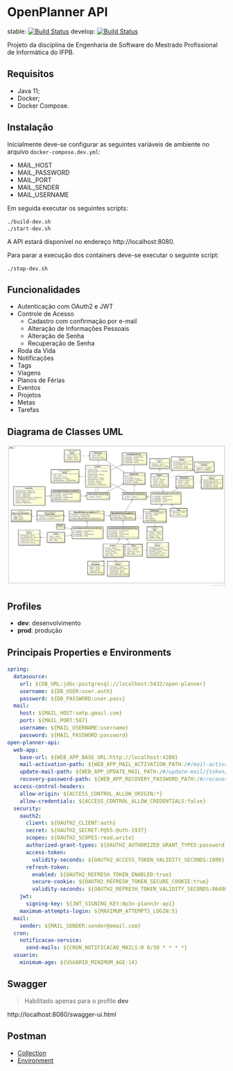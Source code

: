 # OpenPlanner API

stable: [![Build Status](https://travis-ci.org/open-planner/open-planner-api.svg?branch=master)](https://travis-ci.org/open-planner/open-planner-api)
develop: [![Build Status](https://travis-ci.org/open-planner/open-planner-api.svg?branch=develop)](https://travis-ci.org/open-planner/open-planner-api)

Projeto da disciplina de Engenharia de Software do Mestrado Profissional de Informática do IFPB.

## Requisitos

* Java 11;
* Docker;
* Docker Compose.

## Instalação

Inicialmente deve-se configurar as seguintes variáveis de ambiente no arquivo `docker-compose.dev.yml`:

* MAIL_HOST
* MAIL_PASSWORD
* MAIL_PORT
* MAIL_SENDER
* MAIL_USERNAME

Em seguida executar os seguintes scripts:

```
./build-dev.sh
./start-dev.sh
```

A API estará disponível no endereço http://localhost:8080.

Para parar a execução dos containers deve-se executar o seguinte script:

```
./stop-dev.sh
```

## Funcionalidades

* Autenticação com OAuth2 e JWT
* Controle de Acesso
  * Cadastro com confirmação por e-mail
  * Alteração de Informações Pessoais
  * Alteração de Senha
  * Recuperação de Senha
* Roda da Vida
* Notificações
* Tags
* Viagens
* Planos de Férias
* Eventos
* Projetos
* Metas
* Tarefas

## Diagrama de Classes UML

![class-diagram](docs/uml/open-planner-api_class-diagram.png)

## Profiles

* **dev**: desenvolvimento
* **prod**: produção

## Principais Properties e Environments

```yml
spring:
  datasource:
    url: ${DB_URL:jdbc:postgresql://localhost:5432/open-planner}
    username: ${DB_USER:user.auth}
    password: ${DB_PASSWORD:user.pass}
  mail:
    host: ${MAIL_HOST:smtp.gmail.com}
    port: ${MAIL_PORT:587}
    username: ${MAIL_USERNAME:username}
    password: ${MAIL_PASSWORD:password}
open-planner-api:
  web-app:
    base-url: ${WEB_APP_BASE_URL:http://localhost:4200}
    mail-activation-path: ${WEB_APP_MAIL_ACTIVATION_PATH:/#/mail-activation/{token}}
    update-mail-path: ${WEB_APP_UPDATE_MAIL_PATH:/#/update-mail/{token}}
    recovery-password-path: ${WEB_APP_RECOVERY_PASSWORD_PATH:/#/recovery-password/{token}}
  access-control-headers:
    allow-origin: ${ACCESS_CONTROL_ALLOW_ORIGIN:*}
    allow-credentials: ${ACCESS_CONTROL_ALLOW_CREDENTIALS:false}
  security:
    oauth2:
      client: ${OAUTH2_CLIENT:auth}
      secret: ${OAUTH2_SECRET:P@55-@uth-1937}
      scopes: ${OAUTH2_SCOPES:read,write}
      authorized-grant-types: ${OAUTH2_AUTHORIZED_GRANT_TYPES:password,refresh_token}
      access-token:
        validity-seconds: ${OAUTH2_ACCESS_TOKEN_VALIDITY_SECONDS:1800}
      refresh-token:
        enabled: ${OAUTH2_REFRESH_TOKEN_ENABLED:true}
        secure-cookie: ${OAUTH2_REFRESH_TOKEN_SECURE_COOKIE:true}
        validity-seconds: ${OAUTH2_REFRESH_TOKEN_VALIDITY_SECONDS:86400}
    jwt:
      signing-key: ${JWT_SIGNING_KEY:0p3n-p1ann3r-ap1}
    maximum-attempts-login: ${MAXIMUM_ATTEMPTS_LOGIN:5}
  mail:
    sender: ${MAIL_SENDER:sender@email.com}
  cron:
    notificacao-service:
      send-mails: ${CRON_NOTIFICACAO_MAILS:0 0/30 * * * *}
  usuario:
    minimum-age: ${USUARIO_MINIMUM_AGE:14}
```

## Swagger

> Habilitado apenas para o profile **dev**

http://localhost:8080/swagger-ui.html

## Postman

* [Collection](/postman/open-planner-api.postman_collection.json)
* [Environment](/postman/open-planner-api.postman_environment.json)
